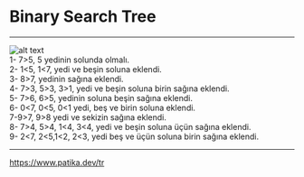 # Binary Search Tree
***
![alt text](https://media.discordapp.net/attachments/689158487225401555/1039991351762223164/biantree.png)    
1- 7>5, 5 yedinin solunda olmalı.  
2- 1<5, 1<7, yedi ve beşin soluna eklendi.  
3- 8>7, yedinin sağına eklendi.  
4- 7>3, 5>3, 3>1, yedi ve beşin soluna birin sağına eklendi.  
5- 7>6, 6>5, yedinin soluna beşin sağına eklendi.  
6- 0<7, 0<5, 0<1 yedi, beş ve birin soluna eklendi.  
7-9>7, 9>8 yedi ve sekizin sağına eklendi.  
8- 7>4, 5>4, 1<4, 3<4, yedi ve beşin soluna üçün sağına eklendi.  
9- 2<7, 2<5,1<2, 2<3, yedi beş ve üçün soluna birin sağına eklendi.  
***
https://www.patika.dev/tr
